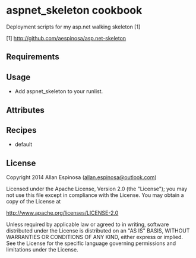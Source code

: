 # aspnet_skeleton cookbook

Deployment scripts for my asp.net walking skeleton [1]

[1] <http://github.com/aespinosa/asp.net-skeleton>

## Requirements

## Usage

 * Add aspnet_skeleton to your runlist.

## Attributes

## Recipes

  * default

## License

Copyright 2014 Allan Espinosa (<allan.espinosa@outlook.com>)

Licensed under the Apache License, Version 2.0 (the "License");
you may not use this file except in compliance with the License.
You may obtain a copy of the License at

  http://www.apache.org/licenses/LICENSE-2.0

Unless required by applicable law or agreed to in writing, software
distributed under the License is distributed on an "AS IS" BASIS,
WITHOUT WARRANTIES OR CONDITIONS OF ANY KIND, either express or implied.
See the License for the specific language governing permissions and
limitations under the License.


